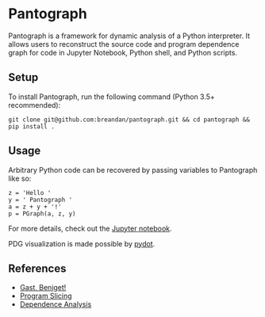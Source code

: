 # Pantograph

Pantograph is a framework for dynamic analysis of a Python interpreter. It allows users to reconstruct the source code and program dependence graph for code in Jupyter Notebook, Python shell, and Python scripts.

## Setup

To install Pantograph, run the following command (Python 3.5+ recommended):

```
git clone git@github.com:breandan/pantograph.git && cd pantograph && pip install .
```

## Usage

Arbitrary Python code can be recovered by passing variables to Pantograph like so:

```
z = 'Hello '
y = ' Pantograph '
a = z + y + '!'
p = PGraph(a, z, y)

```

For more details, check out the [Jupyter notebook](pantograph.ipynb).

PDG visualization is made possible by [pydot](https://github.com/pydot/pydot).

## References

* [Gast, Beniget!](https://github.com/serge-sans-paille/beniget)
* [Program Slicing](https://en.wikipedia.org/wiki/Program_slicing)
* [Dependence Analysis](https://en.wikipedia.org/wiki/Dependence_analysis)